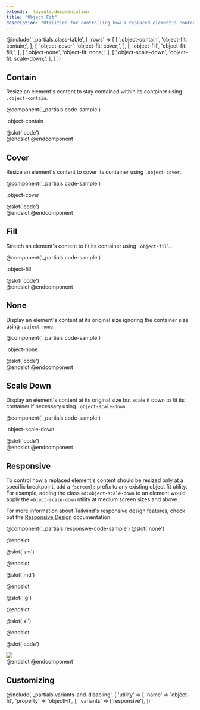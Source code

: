 ```yaml
---
extends: _layouts.documentation
title: "Object Fit"
description: "Utilities for controlling how a replaced element's content should be resized."
---
```


@include('_partials.class-table', [
    'rows' => [
        [
            '.object-contain',
            'object-fit: contain;',
        ],
        [
            '.object-cover',
            'object-fit: cover;',
        ],
        [
            '.object-fill',
            'object-fit: fill;',
        ],
        [
            '.object-none',
            'object-fit: none;',
        ],
        [
            '.object-scale-down',
            'object-fit: scale-down;',
        ],
    ]
])

## Contain

Resize an element's content to stay contained within its container using `.object-contain`.

@component('_partials.code-sample')
<div class="p-4">
  <p class="text-sm text-grey-600">.object-contain</p>
  <div class="bg-grey-400">
    <img class="h-48 w-full object-contain" src="https://images.unsplash.com/photo-1459262838948-3e2de6c1ec80?ixlib=rb-1.2.1&ixid=eyJhcHBfaWQiOjEyMDd9&auto=format&fit=crop&w=800&q=80" alt="">
  </div>
</div>
@slot('code')
<div class="bg-grey-400">
  <img class="object-contain h-48 w-full ...">
</div>
@endslot
@endcomponent

## Cover

Resize an element's content to cover its container using `.object-cover`.

@component('_partials.code-sample')
<div class="p-4">
  <p class="text-sm text-grey-600">.object-cover</p>
  <div class="bg-grey-400">
    <img class="h-48 w-full object-cover" src="https://images.unsplash.com/photo-1459262838948-3e2de6c1ec80?ixlib=rb-1.2.1&ixid=eyJhcHBfaWQiOjEyMDd9&auto=format&fit=crop&w=800&q=80" alt="">
  </div>
</div>
@slot('code')
<div class="bg-grey-400">
  <img class="object-cover h-48 w-full ...">
</div>
@endslot
@endcomponent

## Fill

Stretch an element's content to fit its container using `.object-fill`.

@component('_partials.code-sample')
<div class="p-4">
  <p class="text-sm text-grey-600">.object-fill</p>
  <div class="bg-grey-400">
    <img class="h-48 w-full object-fill" src="https://images.unsplash.com/photo-1459262838948-3e2de6c1ec80?ixlib=rb-1.2.1&ixid=eyJhcHBfaWQiOjEyMDd9&auto=format&fit=crop&w=800&q=80" alt="">
  </div>
</div>
@slot('code')
<div class="bg-grey-400">
  <img class="object-fill h-48 w-full ...">
</div>
@endslot
@endcomponent

## None

Display an element's content at its original size ignoring the container size using `.object-none`.

@component('_partials.code-sample')
<div class="p-4">
  <p class="text-sm text-grey-600">.object-none</p>
  <div class="bg-grey-400">
    <img class="h-48 w-full object-none" src="https://images.unsplash.com/photo-1459262838948-3e2de6c1ec80?ixlib=rb-1.2.1&ixid=eyJhcHBfaWQiOjEyMDd9&auto=format&fit=crop&w=800&q=80" alt="">
  </div>
</div>
@slot('code')
<div class="bg-grey-400">
  <img class="object-none h-48 w-full ...">
</div>
@endslot
@endcomponent

## Scale Down

Display an element's content at its original size but scale it down to fit its container if necessary using `.object-scale-down`.

@component('_partials.code-sample')
<div class="p-4">
  <p class="text-sm text-grey-600">.object-scale-down</p>
  <div class="bg-grey-400">
    <img class="h-48 w-full object-scale-down" src="https://images.unsplash.com/photo-1459262838948-3e2de6c1ec80?ixlib=rb-1.2.1&ixid=eyJhcHBfaWQiOjEyMDd9&auto=format&fit=crop&h=128&q=80" alt="">
  </div>
</div>
@slot('code')
<div class="bg-grey-400">
  <img class="object-scale-down h-48 w-full ...">
</div>
@endslot
@endcomponent

## Responsive

To control how a replaced element's content should be resized only at a specific breakpoint, add a `{screen}:` prefix to any existing object fit utility. For example, adding the class `md:object-scale-down` to an element would apply the `object-scale-down` utility at medium screen sizes and above.

For more information about Tailwind's responsive design features, check out the [Responsive Design](/docs/responsive-design) documentation.

@component('_partials.responsive-code-sample')
@slot('none')
<div class="bg-grey-400">
  <img class="h-48 w-full object-contain" src="https://images.unsplash.com/photo-1459262838948-3e2de6c1ec80?ixlib=rb-1.2.1&ixid=eyJhcHBfaWQiOjEyMDd9&auto=format&fit=crop&w=800&q=80" alt="">
</div>
@endslot

@slot('sm')
<div class="bg-grey-400">
  <img class="h-48 w-full object-cover" src="https://images.unsplash.com/photo-1459262838948-3e2de6c1ec80?ixlib=rb-1.2.1&ixid=eyJhcHBfaWQiOjEyMDd9&auto=format&fit=crop&w=800&q=80" alt="">
</div>
@endslot

@slot('md')
<div class="bg-grey-400">
  <img class="h-48 w-full object-fill" src="https://images.unsplash.com/photo-1459262838948-3e2de6c1ec80?ixlib=rb-1.2.1&ixid=eyJhcHBfaWQiOjEyMDd9&auto=format&fit=crop&w=800&q=80" alt="">
</div>
@endslot

@slot('lg')
<div class="bg-grey-400">
  <img class="h-48 w-full object-none" src="https://images.unsplash.com/photo-1459262838948-3e2de6c1ec80?ixlib=rb-1.2.1&ixid=eyJhcHBfaWQiOjEyMDd9&auto=format&fit=crop&w=800&q=80" alt="">
</div>
@endslot

@slot('xl')
<div class="bg-grey-400">
  <img class="h-48 w-full object-scale-down" src="https://images.unsplash.com/photo-1459262838948-3e2de6c1ec80?ixlib=rb-1.2.1&ixid=eyJhcHBfaWQiOjEyMDd9&auto=format&fit=crop&h=128&q=80" alt="">
</div>
@endslot

@slot('code')
<div class="bg-grey-400">
  <img class="none:object-contain sm:object-cover md:object-fill lg:object-none xl:object-scale-down ..." src="...">
</div>
@endslot
@endcomponent

## Customizing

@include('_partials.variants-and-disabling', [
    'utility' => [
        'name' => 'object-fit',
        'property' => 'objectFit',
    ],
    'variants' => ['responsive'],
])
